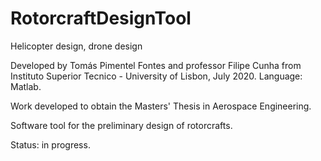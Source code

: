 # RotorcraftDesignTool
Helicopter design, drone design


Developed by Tomás Pimentel Fontes and professor Filipe Cunha from Instituto Superior Tecnico - University of Lisbon, July 2020.
Language: Matlab.

Work developed to obtain the Masters' Thesis in Aerospace Engineering.

Software tool for the preliminary design of rotorcrafts.

Status: in progress.
